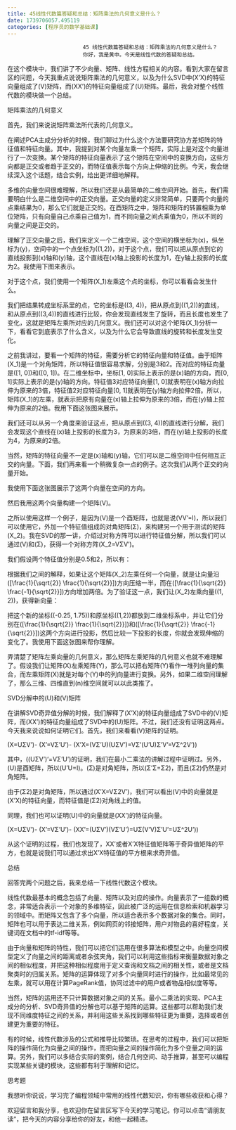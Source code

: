```yaml
---
title: 45线性代数篇答疑和总结：矩阵乘法的几何意义是什么？
date: 1739706057.495119
categories: [程序员的数学基础课]
---
```

                            45 线性代数篇答疑和总结：矩阵乘法的几何意义是什么？
                            你好，我是黄申。今天是线性代数的答疑和总结。

在这个模块中，我们讲了不少向量、矩阵、线性方程相关的内容。看到大家在留言区的问题，今天我重点说说矩阵乘法的几何意义，以及为什么SVD中\(X’X\)的特征向量组成了\(V\)矩阵，而\(XX’\)的特征向量组成了\(U\)矩阵。最后，我会对整个线性代数的模块做一个总结。

矩阵乘法的几何意义

首先，我们来说说矩阵乘法所代表的几何意义。

在阐述PCA主成分分析的时候，我们聊过为什么这个方法要研究协方差矩阵的特征值和特征向量。其中，我提到对某个向量左乘一个矩阵，实际上是对这个向量进行了一次变换。某个矩阵的特征向量表示了这个矩阵在空间中的变换方向，这些方向都是正交或者趋于正交的，而特征值表示每个方向上伸缩的比例。今天，我会继续深入这个话题，结合实例，给出更详细地解释。

多维的向量空间很难理解，所以我们还是从最简单的二维空间开始。首先，我们需要明白什么是二维空间中的正交向量。正交向量的定义非常简单，只要两个向量的点乘结果为0，那么它们就是正交的。在酉矩阵之中，矩阵和矩阵的转置相乘为单位矩阵，只有向量自己点乘自己值为1，而不同向量之间点乘值为0，所以不同的向量之间是正交的。

理解了正交向量之后，我们来定义一个二维空间，这个空间的横坐标为\(x\)，纵坐标为\(y\)，空间中的一个点坐标为\((1,2)\)，对于这个点，我们可以把从原点到它的直线投影到\(x\)轴和\(y\)轴，这个直线在\(x\)轴上投影的长度为1，在y轴上投影的长度为2。我使用下图来表示。



对于这个点，我们使用一个矩阵\(X\_1\)左乘这个点的坐标，你可以看看会发生什么。



我们把结果转成坐标系里的点，它的坐标是\((3, 4)\)，把从原点到\((1,2)\)的直线，和从原点到\((3,4)\)的直线进行比较，你会发现直线发生了旋转，而且长度也发生了变化，这就是矩阵左乘所对应的几何意义。我们还可以对这个矩阵\(X\_1\)分析一下，看看它到底表示了什么含义，以及为什么它会导致直线的旋转和长度发生变化。

之前我讲过，要看一个矩阵的特征，需要分析它的特征向量和特征值。由于矩阵\(X\_1\)是一个对角矩阵，所以特征值很容易求解，分别是3和2。而对应的特征向量是\(\[1, 0\]\)和\(\[0, 1\]\)。在二维坐标中，坐标[1, 0]实际上表示的是\(x\)轴的方向，而[0, 1]实际上表示的是\(y\)轴的方向。特征值3对应特征向量[1, 0]就表明在\(x\)轴方向拉伸为原来的3倍，特征值2对应特征向量[0, 1]就表明在\(y\)轴方向拉伸2倍。所以，矩阵\(X\_1\)的左乘，就表示把原有向量在\(x\)轴上拉伸为原来的3倍，而在\(y\)轴上拉伸为原来的2倍。我用下面这张图来展示。



我们还可以从另一个角度来验证这点，把从原点到\((3, 4)\)的直线进行分解，我们会发现这个直线在\(x\)轴上投影的长度为3，为原来的3倍，而在\(y\)轴上投影的长度为4，为原来的2倍。

当然，矩阵的特征向量不一定是\(x\)轴和\(y\)轴，它们可以是二维空间中任何相互正交的向量。下面，我们再来看一个稍微复杂一点的例子。这次我们从两个正交的向量开始。



我使用下面这张图展示了这两个向量在空间的方向。



然后我用这两个向量构建一个矩阵\(V\)。



之所以使用这样一个例子，是因为\(V\)是一个酉矩阵，也就是说\(VV’=I\)，所以我们可以使用它，外加一个特征值组成的对角矩阵\(Σ\)，来构建另一个用于测试的矩阵\(X\_2\)。我在SVD的那一讲，介绍过对称方阵可以进行特征值分解，所以我们可以通过\(V\)和\(Σ\)，获得一个对称方阵\(X\_2=VΣV’\)。

我们假设两个特征值分别是0.5和2，所以有：



根据我们之间的解释，如果让这个矩阵\(X\_2\)左乘任何一个向量，就是让向量沿\(\[\\frac{1}{\\sqrt{2}} \\frac{1}{\\sqrt{2}}\]\)方向压缩一半，而在\(\[\\frac{1}{\\sqrt{2}} \\frac{-1}{\\sqrt{2}}\]\)方向增加两倍。为了验证这一点，我们让\(X\_2\)左乘向量\((1, 2)\)，获得新向量：



把这个新的坐标\((-0.25, 1.75)\)和原坐标\((1,2)\)都放到二维坐标系中，并让它们分别在\(\[\\frac{1}{\\sqrt{2}} \\frac{1}{\\sqrt{2}}\]\)和\(\[\\frac{1}{\\sqrt{2}} \\frac{-1}{\\sqrt{2}}\]\)这两个方向进行投影，然后比较一下投影的长度，你就会发现伸缩的变化了。我使用下面这张图来帮你理解。



弄清楚了矩阵左乘向量的几何意义，那么矩阵左乘矩阵的几何意义也就不难理解了。假设我们让矩阵\(X\)左乘矩阵\(Y\)，那么可以把右矩阵\(Y\)看作一堆列向量的集合，而左乘矩阵\(X\)就是对每个\(Y\)中的列向量进行变换。另外，如果二维空间理解了，那么三维、四维直到\(n\)维空间就可以以此类推了。

SVD分解中的\(U\)和\(V\)矩阵

在讲解SVD奇异值分解的时候，我们解释了\(X’X\)的特征向量组成了SVD中的\(V\)矩阵，而\(XX’\)的特征向量组成了SVD中的\(U\)矩阵。不过，我们还没有证明这两点。今天我来说说如何证明它们。首先，我们来看看\(V\)矩阵的证明。

\(X=UΣV’\)-
\(X’=VΣ’U’\)-
\(X’X=(VΣ’U)(UΣV’)=VΣ’(U’U)Σ’V’=VΣ^2V’)\)

其中，\((UΣV’)‘=VΣ’U’\)的证明，我们在最小二乘法的讲解过程中证明过。另外，\(U\)是酉矩阵，所以\(U’U=I\)。\(Σ\)是对角矩阵，所以\(Σ’Σ=Σ2\)，而且\(Σ2\)仍然是对角矩阵。

由于\(Σ2\)是对角矩阵，所以通过\(X’X=VΣ2V’\)，我们可以看出\(V\)中的向量就是\(X’X\)的特征向量，而特征值是\(Σ2\)对角线上的值。

同理，我们也可以证明\(U\)中的向量就是\(XX’\)的特征向量。

\(X=UΣV’\)-
\(X’=VΣ’U’\)-
\(XX’=(UΣV’)(VΣ’U’)=UΣ(V’V)Σ’U’=UΣ^2U’)\)

从这个证明的过程，我们也发现了，XX’或者X’X特征值矩阵等于奇异值矩阵的平方，也就是说我们可以通过求出X’X特征值的平方根来求奇异值。

总结

回答完两个问题之后，我来总结一下线性代数这个模块。

线性代数最基本的概念包括了向量、矩阵以及对应的操作。向量表示了一组数的概念，非常适合表示一个对象的多维特征，因此被广泛的运用在信息检索和机器学习的领域中。而矩阵又包含了多个向量，所以适合表示多个数据对象的集合。同时，矩阵也可以用于表达二维关系，例如网页的邻接矩阵，用户对物品的喜好程度，关键词在文档中的tf-idf等等。

由于向量和矩阵的特性，我们可以把它们运用在很多算法和模型之中。向量空间模型定义了向量之间的距离或者余弦夹角，我们可以利用这些指标来衡量数据对象之间的相似程度，并把这种相似程度用于定义查询和文档之间的相关性，或者是文档聚类时的归属关系。矩阵的运算体现了对多个向量同时进行的操作，比如最常见的左乘，就可以用在计算PageRank值，协同过滤中的用户或者物品相似度等等。

当然，矩阵的运用还不只计算数据对象之间的关系。最小二乘法的实现、PCA主成分的分析、SVD奇异值的分解也可以基于矩阵的运算。这些都可以帮助我们发现不同维度特征之间的关系，并利用这些关系找到哪些特征更为重要，选择或者创建更为重要的特征。

有的时候，线性代数涉及的公式和推导比较繁琐。在思考的过程中，我们可以把矩阵的操作简化为向量之间的操作，而把向量之间的操作简化为多个变量之间的运算。另外，我们可以多结合实际的案例，结合几何空间、动手推算，甚至可以编程实现某些关键的模块，这些都有利于理解和记忆。

思考题

我想听你说说，学习完了编程领域中常用的线性代数知识，你有哪些收获和心得？

欢迎留言和我分享，也欢迎你在留言区写下今天的学习笔记。你可以点击“请朋友读”，把今天的内容分享给你的好友，和他一起精进。

                        
                        
                            
